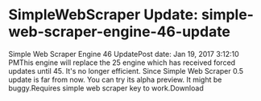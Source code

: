 # SimpleWebScraper Update: simple-web-scraper-engine-46-update

Simple Web Scraper Engine 46 UpdatePost date: Jan 19, 2017 3:12:10 PMThis engine will replace the 25 engine which has received forced updates until 45. It's no longer efficient. Since Simple Web Scraper 0.5 update is far from now. You can try its alpha preview. It might be buggy.Requires simple web scraper key to work.Download